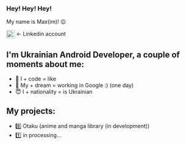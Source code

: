 ### Hey! Hey! Hey! 
My name is Max(im)! 😉

[<img align="center" alt="mskstimka | LinkedIn" width="22px" src="https://www.ai-expo.net/wp-content/uploads/2020/04/linkedlinkedinlogosocialicon-1320191784782940875.png" />][linkedin] <- Linkedin account
    
## I'm Ukrainian Android Developer, a couple of moments about me:
- 🥰 I + code = like ️
- 🧐 My + dream = working in Google :) (one day) 
- 😇 I + nationality = is Ukrainian 

## My projects: 
- 0️⃣ Otaku (anime and manga library (in development))
- 1️⃣ in processing...

[linkedin]: https://www.linkedin.com/in/maxim-tymchyshyn-217446219/